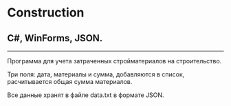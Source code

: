 # Construction
## C#, WinForms, JSON.
***
Программа для учета затраченных стройматериалов на строительство.

Три поля: дата, материалы и сумма, добавляются в список, расчитывается общая сумма материалов.

Все данные хранят в файле data.txt в формате JSON.
